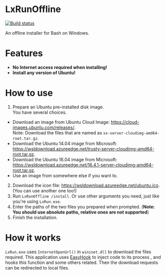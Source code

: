 # LxRunOffline

[![Build status](https://ci.appveyor.com/api/projects/status/wnqrsjk1rdc1cmpn?svg=true)](https://ci.appveyor.com/project/ddosolitary/lxrunoffline)

An offline installer for Bash on Windows.

# Features
- **No Internet access required when installing!**
- **Install any version of Ubuntu!**

# How to use
1. Prepare an Ubuntu pre-installed disk image.  
  You have several choices.
  - Download an image from Ubuntu Cloud Image: https://cloud-images.ubuntu.com/releases/.  
    Note: Download the files that are named as `xx-server-cloudimg-amd64-root.tar.gz`.
  - Download the Ubuntu 14.04 image from Microsoft: https://wsldownload.azureedge.net/trusty-server-cloudimg-amd64-root.tar.gz.
  - Download the Ubuntu 16.04 image from Microsoft: https://wsldownload.azureedge.net/16.4.1-server-cloudimg-amd64-root.tar.gz.
  - Use an image from somewhere else if you want to.
2. Download the icon file: https://wsldownload.azureedge.net/ubuntu.ico. (You can use another one too!)
3. Run `LxRunOffline /install`. Or use other arguments you need, just like you're using `LxRun.exe`.
4. Enter the paths of the two files you prepared when prompted. (**Note: You should use absolute paths, relative ones are not supported**)
5. Finish the installation.

# How it works
`LxRun.exe` uses `InternetOpenUrl()` in `wininet.dll` to download the files required. This application uses [EasyHook](https://easyhook.github.io) to inject code to its process , and hooks this function and some others related. Then the download requests can be redirected to local files.
